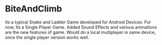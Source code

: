 # BiteAndClimb
Its a typical Snake and Ladder Game developed for Android Devices.
For now, Its a Single Player Game.
Added Sound Effects and various animations are the new features of game.
Would do a local multiplayer in same device, once the single player version works well.
